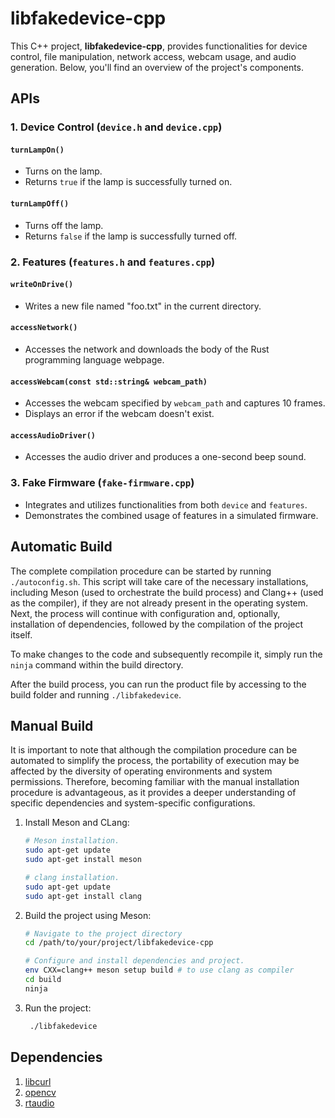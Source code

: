 # libfakedevice-cpp

This C++ project, **libfakedevice-cpp**, provides functionalities for device control, file manipulation, network access, webcam usage, and audio generation. Below, you'll find an overview of the project's components.


## APIs

### 1. Device Control (`device.h` and `device.cpp`)

#### `turnLampOn()`
- Turns on the lamp.
- Returns `true` if the lamp is successfully turned on.

#### `turnLampOff()`
- Turns off the lamp.
- Returns `false` if the lamp is successfully turned off.

### 2. Features (`features.h` and `features.cpp`)

#### `writeOnDrive()`
- Writes a new file named "foo.txt" in the current directory.

#### `accessNetwork()`
- Accesses the network and downloads the body of the Rust programming language webpage.

#### `accessWebcam(const std::string& webcam_path)`
- Accesses the webcam specified by `webcam_path` and captures 10 frames.
- Displays an error if the webcam doesn't exist.

#### `accessAudioDriver()`
- Accesses the audio driver and produces a one-second beep sound.

### 3. Fake Firmware (`fake-firmware.cpp`)
- Integrates and utilizes functionalities from both `device` and `features`.
- Demonstrates the combined usage of features in a simulated firmware.

## Automatic Build 

The complete compilation procedure can be started by running `./autoconfig.sh`. This script will take care of the necessary installations, including Meson (used to orchestrate the build process) and Clang++ (used as the compiler), if they are not already present in the operating system. Next, the process will continue with configuration and, optionally, installation of dependencies, followed by the compilation of the project itself.

To make changes to the code and subsequently recompile it, simply run the `ninja` command within the build directory.

After the build process, you can run the product file by accessing to the build folder and running `./libfakedevice`.

## Manual Build

It is important to note that although the compilation procedure can be automated to simplify the process, the portability of execution may be affected by the diversity of operating environments and system permissions. Therefore, becoming familiar with the manual installation procedure is advantageous, as it provides a deeper understanding of specific dependencies and system-specific configurations.

1. Install Meson and CLang:
   ```bash
   # Meson installation.
   sudo apt-get update
   sudo apt-get install meson

   # clang installation.
   sudo apt-get update
   sudo apt-get install clang
   ```
2. Build the project using Meson:
   ```bash
   # Navigate to the project directory
   cd /path/to/your/project/libfakedevice-cpp

   # Configure and install dependencies and project.
   env CXX=clang++ meson setup build # to use clang as compiler
   cd build
   ninja
   ```
3. Run the project:
   ```bash
    ./libfakedevice
   ```

## Dependencies

1. [libcurl](https://github.com/curl/curl)
2. [opencv](https://github.com/opencv/opencv)
3. [rtaudio](https://github.com/thestk/rtaudio)
